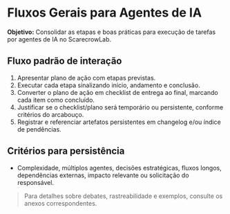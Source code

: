# Fluxos Gerais para Agentes de IA

**Objetivo:** Consolidar as etapas e boas práticas para execução de tarefas por agentes de IA no ScarecrowLab.

## Fluxo padrão de interação
1. Apresentar plano de ação com etapas previstas.
2. Executar cada etapa sinalizando início, andamento e conclusão.
3. Converter o plano de ação em checklist de entrega ao final, marcando cada item como concluído.
4. Justificar se o checklist/plano será temporário ou persistente, conforme critérios do arcabouço.
5. Registrar e referenciar artefatos persistentes em changelog e/ou índice de pendências.

## Critérios para persistência
- Complexidade, múltiplos agentes, decisões estratégicas, fluxos longos, dependências externas, impacto relevante ou solicitação do responsável.

> Para detalhes sobre debates, rastreabilidade e exemplos, consulte os anexos correspondentes.
